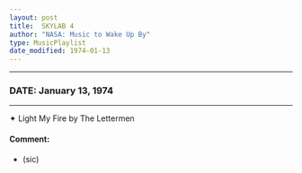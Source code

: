 ```yaml
---
layout: post
title:  SKYLAB 4
author: "NASA: Music to Wake Up By"
type: MusicPlaylist
date_modified: 1974-01-13
---
```


----
### DATE: January 13, 1974
----
✦ Light My Fire by The Lettermen

#### Comment:
* (sic)
